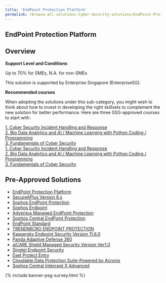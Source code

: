 ```yaml
---
title: 'EndPoint Protection Platform'
permalink: /browse-all-solutions-Cyber-Security-solutions/EndPoint-Protection-Platform
---
```


## EndPoint Protection Platform
## Overview

**Support Level and Conditions**

Up to 70% for SMEs, N.A. for non-SMEs

This solution is supported by Enterprise Singapore (EnterpriseSG).

**Recommended courses**

When adopting the solutions under this sub-category, you might wish to think about how to invest in developing the right skillsets to complement the new solution for better performance. Here are three SSG-approved courses to start with:

<a href='https://courses.enterprisejobskills.gov.sg/Course_Internet/CourseDetail/SF-Cyber-Security-Incident-Handling-Response-2'  target='_blank' rel='noopener'>1. Cyber Security Incident Handling and Response</a><br>
<a href='https://courses.enterprisejobskills.gov.sg/Course_Internet/CourseDetail/Big-Data-Analytics-AI-Machine-Learning-Python-Coding-Programming-Beginner-Intermediate-2'  target='_blank' rel='noopener'>2. Big Data Analytics and AI / Machine Learning with Python Coding / Programming</a><br>
<a href='https://courses.enterprisejobskills.gov.sg/Course_Internet/CourseDetail/Fundamentals-Cyber-Security-2'  target='_blank' rel='noopener'>3. Fundamentals of Cyber Security</a><br>
<a href='https://courses.enterprisejobskills.gov.sg/Course_Internet/CourseDetail/SF-Cyber-Security-Incident-Handling-Response-2'  target='_blank' rel='noopener'>1. Cyber Security Incident Handling and Response</a><br>
<a href='https://courses.enterprisejobskills.gov.sg/Course_Internet/CourseDetail/Big-Data-Analytics-AI-Machine-Learning-Python-Coding-Programming-Beginner-Intermediate-2'  target='_blank' rel='noopener'>2. Big Data Analytics and AI / Machine Learning with Python Coding / Programming</a><br>
<a href='https://courses.enterprisejobskills.gov.sg/Course_Internet/CourseDetail/Fundamentals-Cyber-Security-2'  target='_blank' rel='noopener'>3. Fundamentals of Cyber Security</a><br>

## Pre-Approved Solutions

- <a href='/productivity-solutions-grant/solutionrepo/solution516' target='_blank'>EndPoint Protection Platform</a><br>
- <a href='/productivity-solutions-grant/solutionrepo/solution763' target='_blank'>SecureAPlus Version 6.x</a><br>
- <a href='/productivity-solutions-grant/solutionrepo/solution1548' target='_blank'>Sophos EndPoint Protection</a><br>
- <a href='/productivity-solutions-grant/solutionrepo/solution1964' target='_blank'>Sophos Endpoint</a><br>
- <a href='/productivity-solutions-grant/solutionrepo/solution2053' target='_blank'>Adventus Managed EndPoint Protection</a><br>
- <a href='/productivity-solutions-grant/solutionrepo/solution2108' target='_blank'>Sophos Central EndPoint Protection</a><br>
- <a href='/productivity-solutions-grant/solutionrepo/solution2180' target='_blank'>EndPoint Standard</a><br>
- <a href='/productivity-solutions-grant/solutionrepo/solution2268' target='_blank'>TRENDMICRO ENDPOINT PROTECTION</a><br>
- <a href='/productivity-solutions-grant/solutionrepo/solution2496' target='_blank'>Kaspersky Endpoint Security Version 11.6.0</a><br>
- <a href='/productivity-solutions-grant/solutionrepo/solution2501' target='_blank'>Panda Adaptive Defense 360</a><br>
- <a href='/productivity-solutions-grant/solutionrepo/solution2637' target='_blank'>aiCARE Shield Managed Security Version Ver1.0</a><br>
- <a href='/productivity-solutions-grant/solutionrepo/solution2660' target='_blank'>Singtel Endpoint Security</a><br>
- <a href='/productivity-solutions-grant/solutionrepo/solution2721' target='_blank'>Eset Protect Entry</a><br>
- <a href='/productivity-solutions-grant/solutionrepo/solution2914' target='_blank'>Cloudable Data Protection Suite-Powered by Acronis</a><br>
- <a href='/productivity-solutions-grant/solutionrepo/solution2934' target='_blank'>Sophos Central Intercept X Advanced</a><br>

{% include banner-psg-survey.html %}
